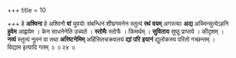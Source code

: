 +++
title = 10

+++
हे **अश्विना** हे अश्विनौ **वां** युवयोः संबन्धिनं शीघ्रगमनेन स्तुत्यं **रथं** **वयम्** अगस्त्याः **अद्य** अस्मिन्सुत्येऽहनि **हुवेम** आह्वयेम । केन साधनेनेति उच्यते । **स्तोमैः** स्तोत्रैः । किमर्थम् । **सुविताय** सुष्ठु प्राप्तये । कीदृशम् । **नव्यं** स्तुत्यं नूतनं वा तथा **अरिष्टनेमिम्** अहिंसितचक्रवलयं **द्यां** **परि** **इयानं** द्युलोकस्य परितो गच्छन्तम् । विद्याम इत्यादि गतम् ॥ ॥ २४ ॥
